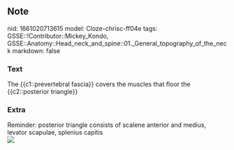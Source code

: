 ## Note
nid: 1661020713615
model: Cloze-chrisc-ff04e
tags: GSSE::!Contributor::Mickey_Kondo, GSSE::Anatomy::Head_neck_and_spine::01._General_topography_of_the_neck
markdown: false

### Text
<div>
  The {{c1::prevertebral fascia}} covers the muscles that floor the
  {{c2::posterior triangle}}
</div>

### Extra
<div>
  Reminder: posterior triangle consists of scalene anterior and
  medius, levator scapulae, splenius capitis
</div><img src=
"paste-0c20a0ea9788af4cdfa8c144d22ba43818bda393.jpg">
